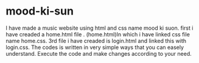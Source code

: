 # mood-ki-sun
I have made a music website using html and css name mood ki suon.
first i have creaded a home.html file .
(home.html)In which i have linked css file name home.css.
3rd file i have creaded is login.html and linked this with login.css.
The codes is written in very simple ways that you can easely understand.
Execute the code and make changes according to your need.
